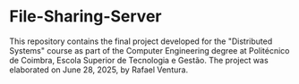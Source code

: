 # File-Sharing-Server
This repository contains the final project developed for the "Distributed Systems" course as part of the Computer Engineering degree at Politécnico de Coimbra, Escola Superior de Tecnologia e Gestão. The project was elaborated on June 28, 2025, by Rafael Ventura.
